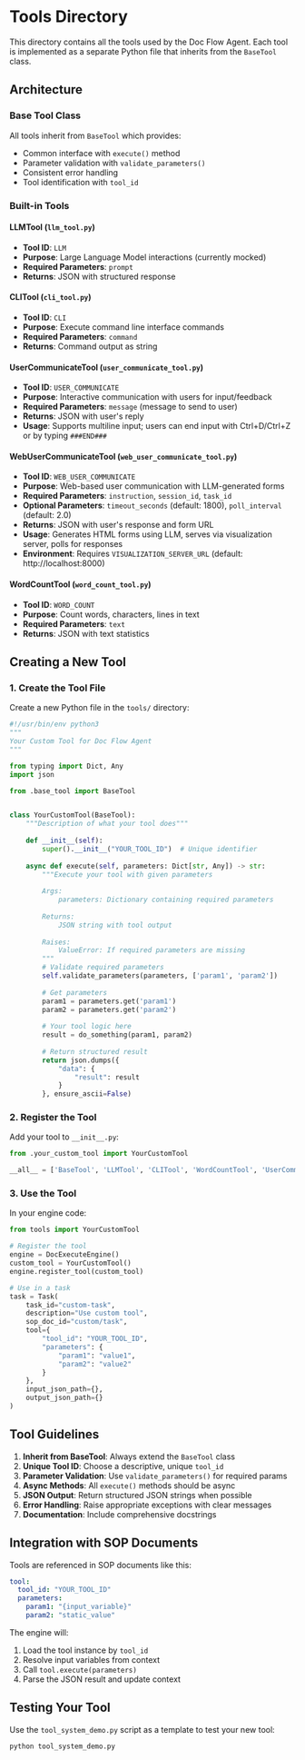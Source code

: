 # Tools Directory

This directory contains all the tools used by the Doc Flow Agent. Each tool is implemented as a separate Python file that inherits from the `BaseTool` class.

## Architecture

### Base Tool Class
All tools inherit from `BaseTool` which provides:
- Common interface with `execute()` method
- Parameter validation with `validate_parameters()`
- Consistent error handling
- Tool identification with `tool_id`

### Built-in Tools

#### LLMTool (`llm_tool.py`)
- **Tool ID**: `LLM`
- **Purpose**: Large Language Model interactions (currently mocked)
- **Required Parameters**: `prompt`
- **Returns**: JSON with structured response

#### CLITool (`cli_tool.py`) 
- **Tool ID**: `CLI`
- **Purpose**: Execute command line interface commands
- **Required Parameters**: `command`
- **Returns**: Command output as string

#### UserCommunicateTool (`user_communicate_tool.py`)
- **Tool ID**: `USER_COMMUNICATE`
- **Purpose**: Interactive communication with users for input/feedback
- **Required Parameters**: `message` (message to send to user)
- **Returns**: JSON with user's reply
- **Usage**: Supports multiline input; users can end input with Ctrl+D/Ctrl+Z or by typing `###END###`

#### WebUserCommunicateTool (`web_user_communicate_tool.py`)
- **Tool ID**: `WEB_USER_COMMUNICATE`
- **Purpose**: Web-based user communication with LLM-generated forms
- **Required Parameters**: `instruction`, `session_id`, `task_id`
- **Optional Parameters**: `timeout_seconds` (default: 1800), `poll_interval` (default: 2.0)
- **Returns**: JSON with user's response and form URL
- **Usage**: Generates HTML forms using LLM, serves via visualization server, polls for responses
- **Environment**: Requires `VISUALIZATION_SERVER_URL` (default: http://localhost:8000)

#### WordCountTool (`word_count_tool.py`)
- **Tool ID**: `WORD_COUNT`
- **Purpose**: Count words, characters, lines in text
- **Required Parameters**: `text`
- **Returns**: JSON with text statistics

## Creating a New Tool

### 1. Create the Tool File

Create a new Python file in the `tools/` directory:

```python
#!/usr/bin/env python3
"""
Your Custom Tool for Doc Flow Agent
"""

from typing import Dict, Any
import json

from .base_tool import BaseTool


class YourCustomTool(BaseTool):
    """Description of what your tool does"""
    
    def __init__(self):
        super().__init__("YOUR_TOOL_ID")  # Unique identifier
    
    async def execute(self, parameters: Dict[str, Any]) -> str:
        """Execute your tool with given parameters
        
        Args:
            parameters: Dictionary containing required parameters
            
        Returns:
            JSON string with tool output
            
        Raises:
            ValueError: If required parameters are missing
        """
        # Validate required parameters
        self.validate_parameters(parameters, ['param1', 'param2'])
        
        # Get parameters
        param1 = parameters.get('param1')
        param2 = parameters.get('param2')
        
        # Your tool logic here
        result = do_something(param1, param2)
        
        # Return structured result
        return json.dumps({
            "data": {
                "result": result
            }
        }, ensure_ascii=False)
```

### 2. Register the Tool

Add your tool to `__init__.py`:

```python
from .your_custom_tool import YourCustomTool

__all__ = ['BaseTool', 'LLMTool', 'CLITool', 'WordCountTool', 'UserCommunicateTool', 'YourCustomTool']
```

### 3. Use the Tool

In your engine code:

```python
from tools import YourCustomTool

# Register the tool
engine = DocExecuteEngine()
custom_tool = YourCustomTool()
engine.register_tool(custom_tool)

# Use in a task
task = Task(
    task_id="custom-task",
    description="Use custom tool",
    sop_doc_id="custom/task",
    tool={
        "tool_id": "YOUR_TOOL_ID",
        "parameters": {
            "param1": "value1",
            "param2": "value2"
        }
    },
    input_json_path={},
    output_json_path={}
)
```

## Tool Guidelines

1. **Inherit from BaseTool**: Always extend the `BaseTool` class
2. **Unique Tool ID**: Choose a descriptive, unique `tool_id`
3. **Parameter Validation**: Use `validate_parameters()` for required params
4. **Async Methods**: All `execute()` methods should be async
5. **JSON Output**: Return structured JSON strings when possible
6. **Error Handling**: Raise appropriate exceptions with clear messages
7. **Documentation**: Include comprehensive docstrings

## Integration with SOP Documents

Tools are referenced in SOP documents like this:

```yaml
tool:
  tool_id: "YOUR_TOOL_ID"
  parameters:
    param1: "{input_variable}"
    param2: "static_value"
```

The engine will:
1. Load the tool instance by `tool_id`
2. Resolve input variables from context
3. Call `tool.execute(parameters)`
4. Parse the JSON result and update context

## Testing Your Tool

Use the `tool_system_demo.py` script as a template to test your new tool:

```bash
python tool_system_demo.py
```
